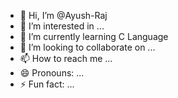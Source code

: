 - 👋 Hi, I’m @Ayush-Raj
- 👀 I’m interested in ...
- 🌱 I’m currently learning C Language
- 💞️ I’m looking to collaborate on ...
- 📫 How to reach me ...
- 😄 Pronouns: ...
- ⚡ Fun fact: ...

<!---
Ayush-Raj381/Ayush-Raj381 is a ✨ special ✨ repository because its `README.md` (this file) appears on your GitHub profile.
You can click the Preview link to take a look at your changes.
--->
